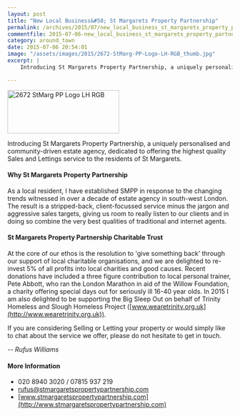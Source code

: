 ```yaml
---
layout: post
title: "New Local Business&#58; St Margarets Property Partnership"
permalink: /archives/2015/07/new_local_business_st_margarets_property_partnersh.html
commentfile: 2015-07-06-new_local_business_st_margarets_property_partnersh
category: around_town
date: 2015-07-06 20:54:01
image: "/assets/images/2015/2672-StMarg-PP-Logo-LH-RGB_thumb.jpg"
excerpt: |
    Introducing St Margarets Property Partnership, a uniquely personalised and community-driven estate agency, dedicated to offering the highest quality Sales and Lettings service to the residents of St Margarets.

---
```


<a href="/assets/images/2015/2672-StMarg-PP-Logo-LH-RGB.jpg" title="See larger version of - 2672 StMarg PP Logo LH RGB"><img src="/assets/images/2015/2672-StMarg-PP-Logo-LH-RGB_thumb.jpg" width="250" height="97" alt="2672 StMarg PP Logo LH RGB" class="right" /></a>

Introducing St Margarets Property Partnership, a uniquely personalised and community-driven estate agency, dedicated to offering the highest quality Sales and Lettings service to the residents of St Margarets.

#### Why St Margarets Property Partnership

As a local resident, I have established SMPP in response to the changing trends witnessed in over a decade of estate agency in south-west London. The result is a stripped-back, client-focussed service minus the jargon and aggressive sales targets, giving us room to really listen to our clients and in doing so combine the very best qualities of traditional and internet agents.

#### St Margarets Property Partnership Charitable Trust

At the core of our ethos is the resolution to 'give something back' through our support of local charitable organisations, and we are delighted to re-invest 5% of all profits into local charities and good causes. Recent donations have included a three figure contribution to local personal trainer, Pete Abbott, who ran the London Marathon in aid of the Willow Foundation, a charity offering special days out for seriously ill 16-40 year olds. In 2015 I am also delighted to be supporting the Big Sleep Out on behalf of Trinity Homeless and Slough Homeless Project ([www.wearetrinity.org.uk](http://www.wearetrinity.org.uk)).

If you are considering Selling or Letting your property or would simply like to chat about the service we offer, please do not hesitate to get in touch.

<cite>-- Rufus Williams</cite>

#### More Information

-   020 8940 3020 / 07815 937 219
-   <rufus@stmargaretspropertypartnership.com>
-   [www.stmargaretspropertypartnership.com](http://www.stmargaretspropertypartnership.com)
